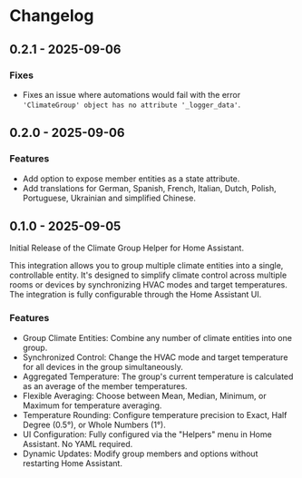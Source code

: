 # Changelog

## 0.2.1 - 2025-09-06

### Fixes

*   Fixes an issue where automations would fail with the error `'ClimateGroup' object has no attribute '_logger_data'`.

## 0.2.0 - 2025-09-06

### Features

*   Add option to expose member entities as a state attribute.
*   Add translations for German, Spanish, French, Italian, Dutch, Polish, Portuguese, Ukrainian and simplified Chinese.

## 0.1.0 - 2025-09-05

Initial Release of the Climate Group Helper for Home Assistant.

This integration allows you to group multiple climate entities into a single, controllable entity.
It's designed to simplify climate control across multiple rooms or devices by synchronizing HVAC modes and target temperatures. The integration is fully configurable through the Home Assistant UI.

### Features

*   Group Climate Entities: Combine any number of climate entities into one group.
*   Synchronized Control: Change the HVAC mode and target temperature for all devices in the group simultaneously.
*   Aggregated Temperature: The group's current temperature is calculated as an average of the member temperatures.
*   Flexible Averaging: Choose between Mean, Median, Minimum, or Maximum for temperature averaging.
*   Temperature Rounding: Configure temperature precision to Exact, Half Degree (0.5°), or Whole Numbers (1°).
*   UI Configuration: Fully configured via the "Helpers" menu in Home Assistant. No YAML required.
*   Dynamic Updates: Modify group members and options without restarting Home Assistant.
